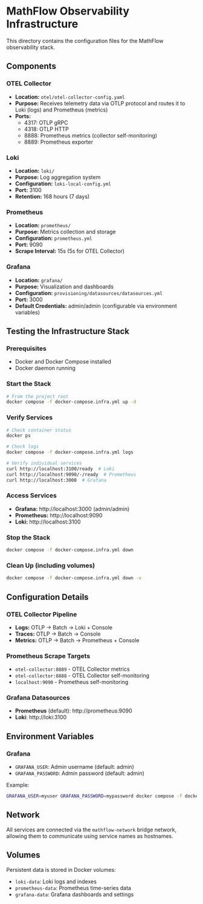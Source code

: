 # MathFlow Observability Infrastructure

This directory contains the configuration files for the MathFlow observability stack.

## Components

### OTEL Collector
- **Location:** `otel/otel-collector-config.yaml`
- **Purpose:** Receives telemetry data via OTLP protocol and routes it to Loki (logs) and Prometheus (metrics)
- **Ports:**
  - 4317: OTLP gRPC
  - 4318: OTLP HTTP
  - 8888: Prometheus metrics (collector self-monitoring)
  - 8889: Prometheus exporter

### Loki
- **Location:** `loki/`
- **Purpose:** Log aggregation system
- **Configuration:** `loki-local-config.yml`
- **Port:** 3100
- **Retention:** 168 hours (7 days)

### Prometheus
- **Location:** `prometheus/`
- **Purpose:** Metrics collection and storage
- **Configuration:** `prometheus.yml`
- **Port:** 9090
- **Scrape Interval:** 15s (5s for OTEL Collector)

### Grafana
- **Location:** `grafana/`
- **Purpose:** Visualization and dashboards
- **Configuration:** `provisioning/datasources/datasources.yml`
- **Port:** 3000
- **Default Credentials:** admin/admin (configurable via environment variables)

## Testing the Infrastructure Stack

### Prerequisites
- Docker and Docker Compose installed
- Docker daemon running

### Start the Stack
```bash
# From the project root
docker compose -f docker-compose.infra.yml up -d
```

### Verify Services
```bash
# Check container status
docker ps

# Check logs
docker compose -f docker-compose.infra.yml logs

# Verify individual services
curl http://localhost:3100/ready  # Loki
curl http://localhost:9090/-/ready  # Prometheus
curl http://localhost:3000  # Grafana
```

### Access Services
- **Grafana:** http://localhost:3000 (admin/admin)
- **Prometheus:** http://localhost:9090
- **Loki:** http://localhost:3100

### Stop the Stack
```bash
docker compose -f docker-compose.infra.yml down
```

### Clean Up (including volumes)
```bash
docker compose -f docker-compose.infra.yml down -v
```

## Configuration Details

### OTEL Collector Pipeline
- **Logs:** OTLP → Batch → Loki + Console
- **Traces:** OTLP → Batch → Console
- **Metrics:** OTLP → Batch → Prometheus + Console

### Prometheus Scrape Targets
- `otel-collector:8889` - OTEL Collector metrics
- `otel-collector:8888` - OTEL Collector self-monitoring
- `localhost:9090` - Prometheus self-monitoring

### Grafana Datasources
- **Prometheus** (default): http://prometheus:9090
- **Loki**: http://loki:3100

## Environment Variables

### Grafana
- `GRAFANA_USER`: Admin username (default: admin)
- `GRAFANA_PASSWORD`: Admin password (default: admin)

Example:
```bash
GRAFANA_USER=myuser GRAFANA_PASSWORD=mypassword docker compose -f docker-compose.infra.yml up -d
```

## Network

All services are connected via the `mathflow-network` bridge network, allowing them to communicate using service names as hostnames.

## Volumes

Persistent data is stored in Docker volumes:
- `loki-data`: Loki logs and indexes
- `prometheus-data`: Prometheus time-series data
- `grafana-data`: Grafana dashboards and settings
